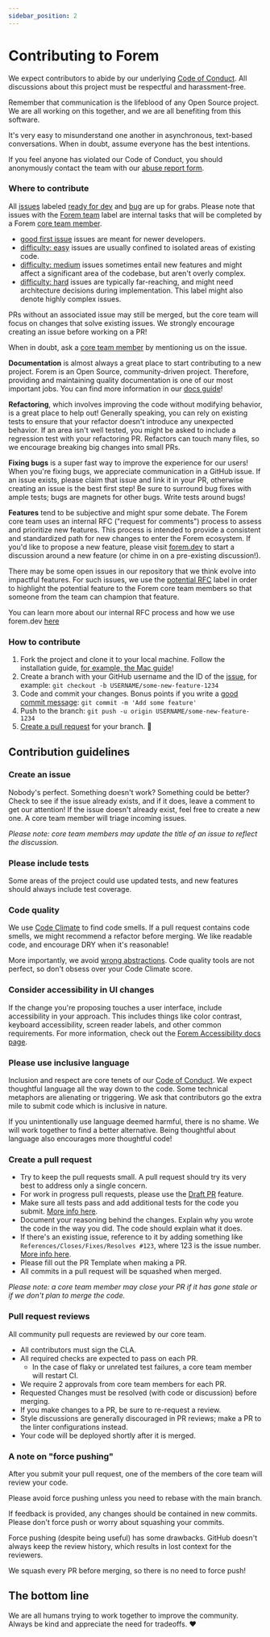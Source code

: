 ```yaml
---
sidebar_position: 2
---
```


# Contributing to Forem

We expect contributors to abide by our underlying
[Code of Conduct](https://dev.to/code-of-conduct). All discussions about this
project must be respectful and harassment-free.

Remember that communication is the lifeblood of any Open Source project. We are
all working on this together, and we are all benefiting from this software.

It's very easy to misunderstand one another in asynchronous, text-based
conversations. When in doubt, assume everyone has the best intentions.

If you feel anyone has violated our Code of Conduct, you should anonymously
contact the team with our [abuse report form](https://dev.to/report-abuse).

### Where to contribute

All [issues](https://github.com/forem/forem/issues) labeled
[ready for dev](https://github.com/forem/forem/issues?q=is%3Aissue+is%3Aopen+label%3A%22ready+for+dev%22)
and
[bug](https://github.com/forem/forem/issues?q=is%3Aissue+is%3Aopen+label%3A%22type%3A+bug%22+label%3Abug)
are up for grabs. Please note that issues with the
[Forem team](https://github.com/forem/forem/labels/Forem%20team) label are
internal tasks that will be completed by a Forem
[core team member](https://github.com/forem/forem/#core-team).

- [good first issue](https://github.com/forem/forem/issues?utf8=%E2%9C%93&q=is%3Aissue+is%3Aopen+label%3A%22good+first+issue%22+)
  issues are meant for newer developers.
- [difficulty: easy](https://github.com/forem/forem/issues?q=is%3Aopen+is%3Aissue+label%3A%22difficulty%3A+easy%22)
  issues are usually confined to isolated areas of existing code.
- [difficulty: medium](https://github.com/forem/forem/issues?q=is%3Aopen+is%3Aissue+label%3A%22difficulty%3A+medium%22)
  issues sometimes entail new features and might affect a significant area of
  the codebase, but aren't overly complex.
- [difficulty: hard](https://github.com/forem/forem/issues?q=is%3Aopen+is%3Aissue+label%3A%22difficulty%3A+hard%22)
  issues are typically far-reaching, and might need architecture decisions
  during implementation. This label might also denote highly complex issues.

PRs without an associated issue may still be merged, but the core team will
focus on changes that solve existing issues. We strongly encourage creating an
issue before working on a PR!

When in doubt, ask a
[core team member](https://github.com/forem/forem/#core-team) by mentioning us
on the issue.

**Documentation** is almost always a great place to start contributing to a new
project. Forem is an Open Source, community-driven project. Therefore, providing
and maintaining quality documentation is one of our most important jobs. You can
find more information in our
[docs guide](https://docs.forem.com/contributing/docs)!

**Refactoring**, which involves improving the code without modifying behavior,
is a great place to help out! Generally speaking, you can rely on existing tests
to ensure that your refactor doesn't introduce any unexpected behavior. If an
area isn't well tested, you might be asked to include a regression test with
your refactoring PR. Refactors can touch many files, so we encourage breaking
big changes into small PRs.

**Fixing bugs** is a super fast way to improve the experience for our users!
When you're fixing bugs, we appreciate communication in a GitHub issue. If an
issue exists, please claim that issue and link it in your PR, otherwise creating
an issue is the best first step! Be sure to surround bug fixes with ample tests;
bugs are magnets for other bugs. Write tests around bugs!

**Features** tend to be subjective and might spur some debate. The Forem core
team uses an internal RFC ("request for comments") process to assess and
prioritize new features. This process is intended to provide a consistent and
standardized path for new changes to enter the Forem ecosystem. If you'd like to
propose a new feature, please visit [forem.dev](https://forem.dev) to start a
discussion around a new feature (or chime in on a pre-existing discussion!).

There may be some open issues in our repository that we think evolve into
impactful features. For such issues, we use the
[potential RFC](https://github.com/forem/forem/labels/potential%20RFC) label in
order to highlight the potential feature to the Forem core team members so that
someone from the team can champion that feature.

You can learn more about our internal RFC process and how we use forem.dev
[here](https://forem.dev/foremteam/internal-rfc-process-and-forem-dev-discussions-3gl4)

### How to contribute

1. Fork the project and clone
   it to your local machine. Follow the installation guide,
   [for example, the Mac guide](https://developers.forem.com/getting-started/installation/mac)!
2. Create a branch with your GitHub username and the ID of the
   [issue](https://github.com/forem/forem/issues), for example:
   `git checkout -b USERNAME/some-new-feature-1234`
3. Code and commit your changes. Bonus points if you write a
   [good commit message](https://chris.beams.io/posts/git-commit/):
   `git commit -m 'Add some feature'`
4. Push to the branch: `git push -u origin USERNAME/some-new-feature-1234`
5. [Create a pull request](https://docs.forem.com/getting-started/pull-request/)
   for your branch. 🎉

## Contribution guidelines

### Create an issue

Nobody's perfect. Something doesn't work? Something could be better? Check to
see if the issue already exists, and if it does, leave a comment to get our
attention! If the issue doesn't already exist, feel free to create a new one. A
core team member will triage incoming issues.

_Please note: core team members may update the title of an issue to reflect the
discussion._

### Please include tests

Some areas of the project could use updated tests, and new features should
always include test coverage.

### Code quality

We use [Code Climate](https://codeclimate.com/) to find code smells. If a pull
request contains code smells, we might recommend a refactor before merging. We
like readable code, and encourage DRY when it's reasonable!

More importantly, we avoid
[wrong abstractions](https://www.sandimetz.com/blog/2016/1/20/the-wrong-abstraction).
Code quality tools are not perfect, so don't obsess over your Code Climate
score.

### Consider accessibility in UI changes

If the change you're proposing touches a user interface, include accessibility
in your approach. This includes things like color contrast, keyboard
accessibility, screen reader labels, and other common requirements. For more
information, check out the
[Forem Accessibility docs page](https://docs.forem.com/frontend/accessibility).

### Please use inclusive language

Inclusion and respect are core tenets of our
[Code of Conduct](https://dev.to/code-of-conduct). We expect thoughtful language
all the way down to the code. Some technical metaphors are alienating or
triggering. We ask that contributors go the extra mile to submit code which is
inclusive in nature.

If you unintentionally use language deemed harmful, there is no shame. We will
work together to find a better alternative. Being thoughtful about language also
encourages more thoughtful code!

### Create a pull request

- Try to keep the pull requests small. A pull request should try its very best
  to address only a single concern.
- For work in progress pull requests, please use the
  [Draft PR](https://github.blog/2019-02-14-introducing-draft-pull-requests/)
  feature.
- Make sure all tests pass and add additional tests for the code you submit.
  [More info here](https://docs.forem.com/tests/).
- Document your reasoning behind the changes. Explain why you wrote the code in
  the way you did. The code should explain what it does.
- If there's an existing issue, reference to it by adding something like
  `References/Closes/Fixes/Resolves #123`, where 123 is the issue number.
  [More info here](https://github.com/blog/1506-closing-issues-via-pull-requests).
- Please fill out the PR Template when making a PR.
- All commits in a pull request will be squashed when merged.

_Please note: a core team member may close your PR if it has gone stale or if we
don't plan to merge the code._

### Pull request reviews

All community pull requests are reviewed by our core team.

- All contributors must sign the CLA.
- All required checks are expected to pass on each PR.
  - In the case of flaky or unrelated test failures, a core team member will
    restart CI.
- We require 2 approvals from core team members for each PR.
- Requested Changes must be resolved (with code or discussion) before merging.
- If you make changes to a PR, be sure to re-request a review.
- Style discussions are generally discouraged in PR reviews; make a PR to the
  linter configurations instead.
- Your code will be deployed shortly after it is merged.

### A note on "force pushing"

After you submit your pull request, one of the members of the core team will
review your code.

Please avoid force pushing unless you need to rebase with the main branch.

If feedback is provided, any changes should be contained in new commits. Please
don't force push or worry about squashing your commits.

Force pushing (despite being useful) has some drawbacks. GitHub doesn't always
keep the review history, which results in lost context for the reviewers.

We squash every PR before merging, so there is no need to force push!

## The bottom line

We are all humans trying to work together to improve the community. Always be
kind and appreciate the need for tradeoffs. ❤️
